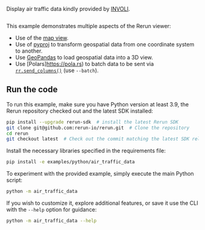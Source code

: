 <!--[metadata]
title = "Air traffic data"
tags = ["2D", "3D", "map", "crs"]
description = "Display aircraft traffic data"
thumbnail = "https://static.rerun.io/air_traffic_data/4a68b46a404c4f9e3c082f57a8a8ed4bf5b9b236/480w.png"
thumbnail_dimensions = [480, 294]
channel = "main"
-->


Display air traffic data kindly provided by [INVOLI](https://www.involi.com).

<picture>
  <img src="https://static.rerun.io/air_traffic_data/4a68b46a404c4f9e3c082f57a8a8ed4bf5b9b236/full.png" alt="">
  <source media="(max-width: 480px)" srcset="https://static.rerun.io/air_traffic_data/4a68b46a404c4f9e3c082f57a8a8ed4bf5b9b236/480w.png">
  <source media="(max-width: 768px)" srcset="https://static.rerun.io/air_traffic_data/4a68b46a404c4f9e3c082f57a8a8ed4bf5b9b236/768w.png">
  <source media="(max-width: 1024px)" srcset="https://static.rerun.io/air_traffic_data/4a68b46a404c4f9e3c082f57a8a8ed4bf5b9b236/1024w.png">
  <source media="(max-width: 1200px)" srcset="https://static.rerun.io/air_traffic_data/4a68b46a404c4f9e3c082f57a8a8ed4bf5b9b236/1200w.png">
</picture>

This example demonstrates multiple aspects of the Rerun viewer:

- Use of the [map view](https://rerun.io/docs/reference/types/views/map_view).
- Use of [pyproj](https://pyproj4.github.io/pyproj/stable/) to transform geospatial data from one coordinate system to another.
- Use [GeoPandas](https://geopandas.org/en/stable/) to load geospatial data into a 3D view.
- Use [Polars]https://pola.rs) to batch data to be sent via [`rr.send_columns()`](https://rerun.io/docs/howto/logging/send-columns) (use `--batch`).


## Run the code

To run this example, make sure you have Python version at least 3.9, the Rerun repository checked out and the latest SDK installed:
```bash
pip install --upgrade rerun-sdk  # install the latest Rerun SDK
git clone git@github.com:rerun-io/rerun.git  # Clone the repository
cd rerun
git checkout latest  # Check out the commit matching the latest SDK release
```
Install the necessary libraries specified in the requirements file:
```bash
pip install -e examples/python/air_traffic_data
```
To experiment with the provided example, simply execute the main Python script:
```bash
python -m air_traffic_data
```
If you wish to customize it, explore additional features, or save it use the CLI with the `--help` option for guidance:
```bash
python -m air_traffic_data --help
```
